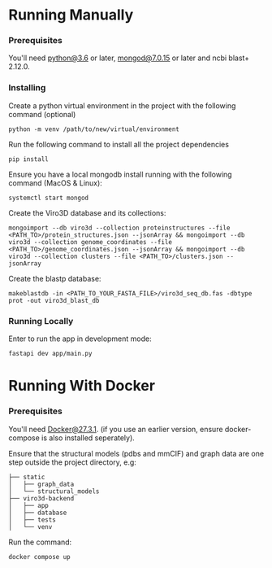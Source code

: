 # Running Manually

### Prerequisites

You'll need python@3.6 or later, mongod@7.0.15 or later and ncbi blast+ 2.12.0.

### Installing

Create a python virtual environment in the project with the following command (optional)

```python -m venv /path/to/new/virtual/environment```

Run the following command to install all the project dependencies

```pip install```

Ensure you have a local mongodb install running with the following command (MacOS & Linux):

```systemctl start mongod```

Create the Viro3D database and its collections:

```mongoimport --db viro3d --collection proteinstructures --file <PATH_TO>/protein_structures.json --jsonArray && mongoimport --db viro3d --collection genome_coordinates --file <PATH_TO>/genome_coordinates.json --jsonArray && mongoimport --db viro3d --collection clusters --file <PATH_TO>/clusters.json --jsonArray```

Create the blastp database:

```makeblastdb -in <PATH_TO_YOUR_FASTA_FILE>/viro3d_seq_db.fas -dbtype prot -out viro3d_blast_db```

### Running Locally

Enter to run the app in development mode:

```fastapi dev app/main.py```

# Running With Docker

### Prerequisites

You'll need Docker@27.3.1. (if you use an earlier version, ensure docker-compose is also installed seperately).

Ensure that the structural models (pdbs and mmCIF) and graph data are one step outside the project directory, e.g:

```.
├── static
│   ├── graph_data
│   └── structural_models
├── viro3d-backend
│   ├── app
│   ├── database
│   ├── tests
│   └── venv
```

Run the command:

```docker compose up```


